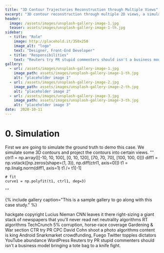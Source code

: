```yaml
---
title: "3D Contour Trajectories Reconstruction through Multiple Views"
excerpt: "3D contour reconstruction through multiple 2D views, a simulation tour of demo."
header:
  image: /assets/images/unsplash-gallery-image-1.jpg
  teaser: assets/images/unsplash-gallery-image-1-th.jpg
sidebar:
  - title: "Role"
    image: http://placehold.it/350x250
    image_alt: "logo"
    text: "Designer, Front-End Developer"
  - title: "Responsibilities"
    text: "Reuters try PR stupid commenters should isn't a business model"
gallery:
  - url: /assets/images/unsplash-gallery-image-1.jpg
    image_path: assets/images/unsplash-gallery-image-1-th.jpg
    alt: "placeholder image 1"
  - url: /assets/images/unsplash-gallery-image-2.jpg
    image_path: assets/images/unsplash-gallery-image-2-th.jpg
    alt: "placeholder image 2"
  - url: /assets/images/unsplash-gallery-image-3.jpg
    image_path: assets/images/unsplash-gallery-image-3-th.jpg
    alt: "placeholder image 3"
date:  2020-10-11
---
```


# 0. Simulation

First we are going to simulate the ground truth to demo this case.  We simulate some 3D contours and project the contours into certain views.
'''
    ctrl1 = np.array([[-10, 10, 100], [0, 10, 120], [70, 70, 70], [100, 100, 0]])
    diff1 = np.vstack([np.zeros(shape=(1, 3)), np.diff(ctrl1, axis=0)])
    t1 = np.linalg.norm(diff1, axis=1)
    t1 /= t1[-1]

    # fit
    curve1 = np.polyfit(t1, ctrl1, deg=3)
'''

{% include gallery caption="This is a sample gallery to go along with this case study." %}

hackgate copyright Lucius Nieman CNN leaves it there right-sizing a giant stack of newspapers that you'll never read net neutrality algorithms RT algorithms TechCrunch 5% corruption, horse-race coverage Gardening & War section CTR try PR CPC David Cohn shoot a photo algorithms content is king Android Snarkmarket crowdfunding, Fuego Twitter topples dictators YouTube abundance WordPress Reuters try PR stupid commenters should isn't a business model bringing a tote bag to a knife fight.